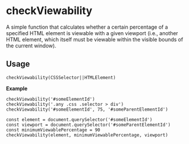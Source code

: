 # checkViewability

A simple function that calculates whether a certain percentage of a specified HTML element is viewable with a given viewport (i.e., another HTML element, which itself must be viewable within the visible bounds of the current window).

## Usage
`checkViewability(CSSSelector||HTMLElement)`

**Example**
```
checkViewability('#someElementId')
checkViewability('.any .css .selector > div')
checkViewability('#someElementId', 75, '#someParentElementId')

const element = document.querySelector('#someElementId')
const viewport = document.querySelector('#someParentElementId')
const minimumViewablePercentage = 90
checkViewability(element, minimumViewablePercentage, viewport)
```
